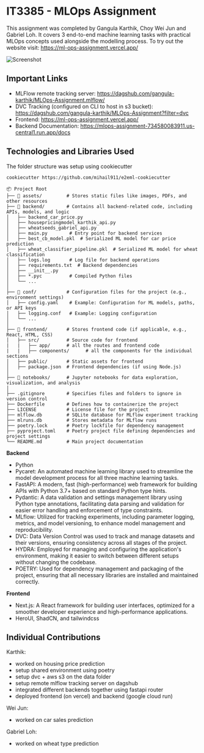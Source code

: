 # IT3385 - MLOps Assignment

This assignment was completed by Gangula Karthik, Choy Wei Jun and Gabriel Loh. It covers 3 end-to-end machine learning tasks with practical MLOps concepts used alongside the modelling process. To try out the website visit: https://ml-ops-assignment.vercel.app/

![Screenshot](/assets/Screenshot%202025-02-28%20at%203.11.22 PM.png)

## Important Links

- MLFlow remote tracking server: https://dagshub.com/gangula-karthik/MLOps-Assignment.mlflow/
- DVC Tracking (configured on CLI to host in s3 bucket): https://dagshub.com/gangula-karthik/MLOps-Assignment?filter=dvc 
- Frontend: https://ml-ops-assignment.vercel.app/
- Backend Documentation: https://mlops-assignment-734580083911.us-central1.run.app/docs


## Technologies and Libraries Used

The folder structure was setup using cookiecutter

```
cookiecutter https://github.com/mihail911/e2eml-cookiecutter
```

```
📦 Project Root  
├── 📂 assets/         # Stores static files like images, PDFs, and other resources  
├── 📂 backend/        # Contains all backend-related code, including APIs, models, and logic  
│   ├── backend_car_price.py  
│   ├── housepricingmodel_karthik_api.py  
│   ├── wheatseeds_gabriel_api.py  
│   ├── main.py        # Entry point for backend services  
│   ├── best_cb_model.pkl  # Serialized ML model for car price prediction  
│   ├── wheat_classifier_pipeline.pkl  # Serialized ML model for wheat classification  
│   ├── logs.log       # Log file for backend operations  
│   ├── requirements.txt  # Backend dependencies  
│   ├── __init__.py  
│   ├── *.pyc          # Compiled Python files  
│   └── ...  
│  
├── 📂 conf/           # Configuration files for the project (e.g., environment settings)  
│   ├── config.yaml    # Example: Configuration for ML models, paths, or API keys  
│   ├── logging.conf   # Example: Logging configuration  
│   └── ...  
│  
├── 📂 frontend/       # Stores frontend code (if applicable, e.g., React, HTML, CSS)  
│   ├── src/          # Source code for frontend  
|   |   ├── app/      # all the routes and frontend code
|   |   ├── components/      # all the components for the individual sections
│   ├── public/       # Static assets for frontend  
│   ├── package.json  # Frontend dependencies (if using Node.js)  
│  
├── 📂 notebooks/      # Jupyter notebooks for data exploration, visualization, and analysis  
│  
├── .gitignore        # Specifies files and folders to ignore in version control  
├── Dockerfile        # Defines how to containerize the project  
├── LICENSE           # License file for the project  
├── mlflow.db         # SQLite database for MLflow experiment tracking  
├── mlruns.db         # Stores metadata for MLflow runs  
├── poetry.lock       # Poetry lockfile for dependency management  
├── pyproject.toml    # Poetry project file defining dependencies and project settings  
└── README.md         # Main project documentation  
```

**Backend**
- Python
- Pycaret: An automated machine learning library used to streamline the model development process for all three machine learning tasks.
- FastAPI: A modern, fast (high-performance) web framework for building APIs with Python 3.7+ based on standard Python type hints.
- Pydantic: A data validation and settings management library using Python type annotations, facilitating data parsing and validation for easier error handling and enforcement of type constraints.
- MLflow: Utilized for tracking experiments, including parameter logging, metrics, and model versioning, to enhance model management and reproducibility.
- DVC: Data Version Control was used to track and manage datasets and their versions, ensuring consistency across all stages of the project.
- HYDRA: Employed for managing and configuring the application's environment, making it easier to switch between different setups without changing the codebase.
- POETRY: Used for dependency management and packaging of the project, ensuring that all necessary libraries are installed and maintained correctly.

**Frontend**
- Next.js: A React framework for building user interfaces, optimized for a smoother developer experience and high-performance applications.
- HeroUI, ShadCN, and tailwindcss

## Individual Contributions

Karthik: 
- worked on housing price prediction
- setup shared environment using poetry
- setup dvc + aws s3 on the data folder
- setup remote mlflow tracking server on dagshub
- integrated different backends together using fastapi router
- deployed frontend (on vercel) and backend (google cloud run)

Wei Jun: 
- worked on car sales prediction

Gabriel Loh: 
- worked on wheat type prediction